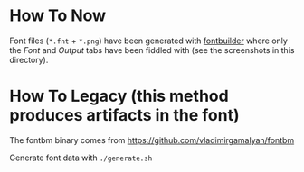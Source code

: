 # How To Now

Font files (`*.fnt` + `*.png`) have been generated with [fontbuilder](https://github.com/andryblack/fontbuilder)
where only the _Font_ and _Output_ tabs have been fiddled with (see the screenshots in this directory).

# How To Legacy (this method produces artifacts in the font)

The fontbm binary comes from https://github.com/vladimirgamalyan/fontbm

Generate font data with `./generate.sh`
